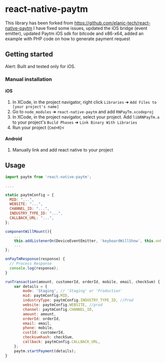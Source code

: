 
# react-native-paytm
This library has been forked from https://github.com/elanic-tech/react-native-paytm
I have fixed some issues, updated the iOS bridge (event emitter), updated Paytm iOS sdk for bitcode and x86-x64, added an example with PHP code on how to generate payment request

## Getting started

Alert: Built and tested only for iOS.

### Manual installation

#### iOS

1. In XCode, in the project navigator, right click `Libraries` ➜ `Add Files to [your project's name]`
2. Go to `node_modules` ➜ `react-native-paytm` and add `RNPayTm.xcodeproj`
3. In XCode, in the project navigator, select your project. Add `libRNPayTm.a` to your project's `Build Phases` ➜ `Link Binary With Libraries`
4. Run your project (`Cmd+R`)<
      

#### Android
1. Manually link and add react native to your project


## Usage
```javascript
import paytm from 'react-native-paytm';

....

static paytmConfig = {
  MID: "...",
  WEBSITE: "...",
  CHANNEL_ID: "...",
  INDUSTRY_TYPE_ID: "...",
  CALLBACK_URL: "...",
};

componentWillMount(){
    ...
    this.addListenerOn(DeviceEventEmitter, 'keyboardWillShow', this.onPayTmResponse);
    ...
};

onPayTmResponse(response) {
  // Process Response
  console.log(response);
}

runTransaction(amount, customerId, orderId, mobile, email, checkSum) {
    var details = {
        mode: 'Staging', // 'Staging' or 'Production'
        mid: paytmConfig.MID,
        industryType: paytmConfig.INDUSTRY_TYPE_ID, //Prod
        website: paytmConfig.WEBSITE, //prod
        channel: paytmConfig.CHANNEL_ID,
        amount: amount,
        orderId: orderId,
        email: email,
        phone: mobile,
        custId: customerId,
        checksumhash: checkSum,
        callback: paytmConfig.CALLBACK_URL,
    };
    paytm.startPayment(details);
}
```
  
